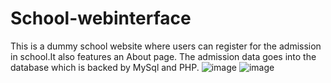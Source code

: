 # School-webinterface
This is a dummy school website where users can register for the admission in school.It also features an About page.
The admission data goes into the database which is backed by MySql and PHP.
![image](https://github.com/shruuti321/School-webinterface/assets/114770273/c6cb48bb-6f53-42f1-99f8-271dcefbe8d9)
![image](https://github.com/shruuti321/School-webinterface/assets/114770273/8a44a9a1-dae1-498e-9f8f-c0dc8d0cee09)

